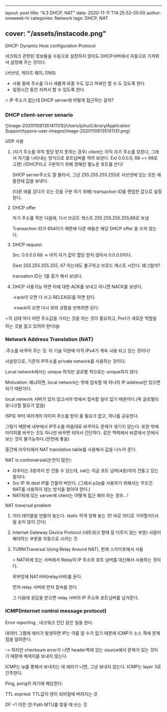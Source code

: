 
---
layout: post
title:  "4.3  DHCP,  NAT"
date:   2020-11-11 T14:25:52-05:00
author: oneweek-hi
categories: Network
tags:   DHCP, NAT

cover:  "/assets/instacode.png"
---


DHCP: Dynamic Host configuration Protocol

네크워크 관련된 정보들을 수동으로 설정하지 않아도 DHCP서버에서 자동으로 가져와서 설정해 주는 것이다.

(서브넷, 게이트 웨이, DNS)

- 사용 중에 주소를 다시 새롭게 바꿀 수도 있고 어싸인 할 수 도 있도록 한다
- 일정시간 동안 지켜서 할 수 있도록 한다.



:star: IP 주소가 없는데 DHCP server에 어떻게 접근하는 걸까?

### DHCP client-server senario

![image-20201109135141131](/Users/juhui/Library/Application Support/typora-user-images/image-20201109135141131.png)

UDP 사용

1. (자기 주소를 아직 할당 받지 못하는 경우) client는 아직 자기 주소를 모른다, 그래서 자기를 나타내는 방식으로 포트넘버를 적어 보낸다. Ex) 0.0.0.0, 68             => 68로 고정! //DHCP라고 구분하기 위해 정해진 웰노운 포트를 쓴다!

   DHCP server주소도 잘 몰라서, 그냥 255.255.255.255로 서브넷에 있는 모든 애들한테 값을 보낸다.

   (다른 애를 갔다가 오는 것을 구분 하기 위해) transaction ID를 랜덤한 값으로 설정한다. 

2. DHCP offer

   자기 주소를 적은 다음에, 다시 브로트 캐스트 255.255.255.255,68로 보냄

   Transaction ID가 654이기 때문에 다른 애들은 해당 DHCP offer 을 쓰지 않는다.

3. DHCP request

   Src: 0.0.0.0 68 -> 아직 자기 값이 할당 받지 않아서 0.0.0.0이다.

   Dest 255.255.255.255, 67 아는데도 불구하고 브로드 캐스트 시킨다. 왜그럴까?

   transation ID는 1을 증가 해서 보낸다.

4. DHCP 사용가능 하면 이에 대한 ACK를 보내고 아니면 NACK를 보낸다.

   ->ack이 오면 다 쓰고 RELEASE를 하면 된다.

   ->nack이 오면 다시 위의 상황을 반복하면 된다.



:star:각 상태 마다 어떤 주소값을 가지는 것을 아는 것이 중요하고, Port가 새로운 역할을 하는 것을 알고 있어야 한다!@



### Network Address Translation (NAT)

:주소를 바꾸어 주는 것. 이 기술 덕분에 아직 IPv4가 계속 사용 되고 있는 것이다!

사슬망으로, 기존의 IP주소를 private network를 사용하는 것이다. 

 Local network에서는 unique 하지만 글로벌 적으로는 unique하지 않다.



Motivation: 왜냐하면, local network는 밖에 접속할 때 하나의 IP address만 있으면 되기 때문이다.

local network 서버가 있지 않고서야 밖에서 접속할 일이 없기 때문이다.(즉 글로벌리 유니크할 필요가 없음)

ISP로 부터 여러개의 아이피 주소를 받아 올 필요가 없고, 하나를 공유한다.

그렇기 때문에 내부에서 IP주소를 마음대로 바꾸어도 문제가 생기지 않는다. 또한 밖에 아이피를 바꾸는 것도 하나만 바꾸면 되어서 간단하다. 같은 맥락에서 바깥에서 안에서 보는 것이 불가능하다.(안전에 좋음)



중간에 라우터에서 NAT translation table를 사용해서 값을 나누어 준다. 



NAT is controversial(논란이 많은):

- 라우터는 3층까지 만 건들 수 있는데, nat는 지금 포트 넘버(4층)까지 건들고 있는 중이다.
-  Src IP 와 dest IP를 건들어 버린다. (그래서 p2p를 사용하기 위해서는 무조건 NAT를 사용하지 않는 방식을 찾아야 한다.)
- NAT뒤에 있는 server에 client는 어떻게 접근 해야 하는 경우...!



NAT traversal problem

1. 미리 테이블을 만들어 놓는다. static 하게 정해 놓는 것! 바로 어디로 가야할지!(사람 손이 많이 간다)

2. Internet Gateway Device Protocol (네트워크 할때 잘 다루지 않는 부분)  사람이 해야하는 부분을 자동으로 시키는 것

3. TURN(Traversal Using Relay Around NAT), 현재 스카이프에서 사용

    = NAT뒤에 있는 서버에서  Relay의 IP 주소와 포트 넘버를 대신해서 사용하는 것이다.

   외부망에 NAT서버(relay서버)를 둔다. 

   먼저 relay 서버에 먼저 접속를 한다. 

   그 다음에 응답을 받으면 relay 서버의 IP 주소와 포트넘버를 넘겨준다.    



### ICMP(Internet control message protocol)

Error reporting , 네크워크 진단 같은 일을 한다. 

데이터 그램에 에러가 발생하면 IP는 이를 알 수가 없기 때문에 ICMP가 소스 쪽에 문제점을 알려준다. 

-> 하지만 checksum error가 나면 header쪽에 있는 source에서 문제가 있는 것이기 때문에 메세지를 보내지 않는다.

ICMP는 Ip를 통해서 보내지는 데 에러가 나면, 그냥 보내지 않는다. ICMP는 layer 3로 간주한다. 

Ping, pong이 여기에 해당한다.

TTL expried: TTL값이 영이 되어질때 버려지는 것

DF =1 이런 것! Path MTU를 찾을 때 쓰는 것

  

